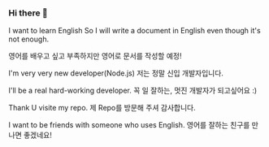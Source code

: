 ### Hi there 👋

I want to learn English
So I will write a document in English even though it's not enough.

영어를 배우고 싶고 부족하지만 영어로 문서를 작성할 예정!

I'm very very new developer(Node.js) 
저는 정말 신입 개발자입니다.

I'll be a real hard-working developer.
꼭 일 잘하는, 멋진 개발자가 되고싶어요 :)

Thank U visite my repo.
제 Repo를 방문해 주셔 감사합니다.

I want to be friends with someone who uses English.
영어를 잘하는 친구를 만나면 좋겠네요!

<!--
**kwanyung/kwanyung** is a ✨ _special_ ✨ repository because its `README.md` (this file) appears on your GitHub profile.

Here are some ideas to get you started:

- 🔭 I’m currently working on ...
- 🌱 I’m currently learning ...
- 👯 I’m looking to collaborate on ...
- 🤔 I’m looking for help with ...
- 💬 Ask me about ...
- 📫 How to reach me: ...
- 😄 Pronouns: ...
- ⚡ Fun fact: ...
-->
